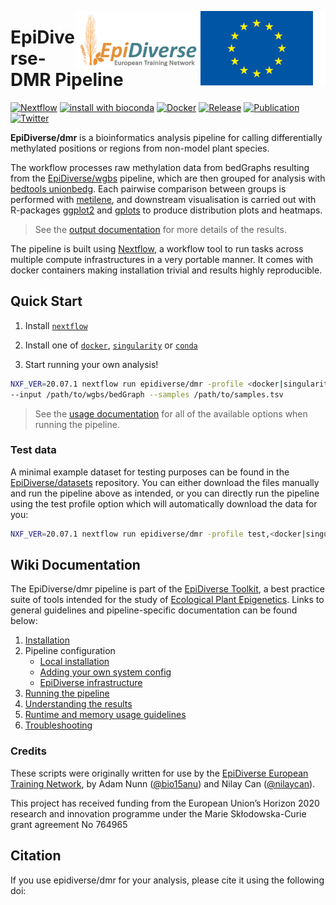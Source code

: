 [<img width="200" align="right" src="docs/images/euflagbetter.jpg">](https://ec.europa.eu/programmes/horizon2020/en)
[<img width="200" align="right" src="docs/images/epidiverse-logo.jpg">](https://epidiverse.eu)

EpiDiverse-DMR Pipeline
========================

[![Nextflow](https://img.shields.io/badge/nextflow-20.07.1-45818e.svg)](https://www.nextflow.io/)
[![install with bioconda](https://img.shields.io/badge/install%20with-bioconda-45818e.svg)](http://bioconda.github.io/)
[![Docker](https://img.shields.io/docker/cloud/automated/epidiverse/dmr.svg)](https://hub.docker.com/r/epidiverse/dmr)
[![Release](https://img.shields.io/github/v/release/epidiverse/dmr.svg?colorB=45818e)](https://github.com/EpiDiverse/dmr/releases/latest)
[![Publication](https://img.shields.io/badge/Published-Bioinformatics-45818e.svg?colorB=45818e&style=popout)](https://academic.oup.com/bioinformatics/article-abstract/36/11/3314/5809142)
[![Twitter](https://img.shields.io/twitter/follow/epidiverse?style=social)](https://twitter.com/intent/follow?screen_name=epidiverse)

**EpiDiverse/dmr** is a bioinformatics analysis pipeline for calling differentially methylated positions or regions from non-model plant species.

The workflow processes raw methylation data from bedGraphs resulting from the [EpiDiverse/wgbs](https://github.com/epidiverse/wgbs/) pipeline, which are then grouped for analysis with [bedtools unionbedg](https://github.com/arq5x/bedtools2). Each pairwise comparison between groups is performed with [metilene](https://www.bioinf.uni-leipzig.de/Software/metilene/), and downstream visualisation is carried out with R-packages [ggplot2]() and [gplots]() to produce distribution plots and heatmaps.

> See the [output documentation](docs/output.md) for more details of the results.

The pipeline is built using [Nextflow](https://www.nextflow.io), a workflow tool to run tasks across multiple compute infrastructures in a very portable manner. It comes with docker containers making installation trivial and results highly reproducible.

## Quick Start

1. Install [`nextflow`](https://www.nextflow.io/)

2. Install one of [`docker`](https://docs.docker.com/engine/installation/), [`singularity`](https://www.sylabs.io/guides/3.0/user-guide/) or [`conda`](https://conda.io/miniconda.html)

3. Start running your own analysis!

```bash
NXF_VER=20.07.1 nextflow run epidiverse/dmr -profile <docker|singularity|conda> \
--input /path/to/wgbs/bedGraph --samples /path/to/samples.tsv
```

> See the [usage documentation](docs/usage.md) for all of the available options when running the pipeline.

### Test data

A minimal example dataset for testing purposes can be found in the [EpiDiverse/datasets](https://github.com/EpiDiverse/datasets/tree/dmr) repository. You can either download the files manually and run the pipeline above as intended, or you can directly run the pipeline using the test profile option which will automatically download the data for you:

```bash
NXF_VER=20.07.1 nextflow run epidiverse/dmr -profile test,<docker|singularity|conda>
```


## Wiki Documentation

The EpiDiverse/dmr pipeline is part of the [EpiDiverse Toolkit](https://epidiverse.gitbook.io/project/-MfxkdBDZggX_vc_sG5l/epidiverse-pipelines/best-practice-pipelines), a best practice suite of tools intended for the study of [Ecological Plant Epigenetics](https://epidiverse.gitbook.io/project/-MfxkdBDZggX_vc_sG5l/). Links to general guidelines and pipeline-specific documentation can be found below:

1. [Installation](https://epidiverse.gitbook.io/project/-MfxkdBDZggX_vc_sG5l/epidiverse-pipelines/installation#1-install-nextflow)
2. Pipeline configuration
    * [Local installation](https://epidiverse.gitbook.io/project/-MfxkdBDZggX_vc_sG5l/epidiverse-pipelines/installation#2-install-the-pipeline)
    * [Adding your own system config](https://epidiverse.gitbook.io/project/-MfxkdBDZggX_vc_sG5l/epidiverse-pipelines/installation#3-pipeline-configuration)
    * [EpiDiverse infrastructure](https://epidiverse.gitbook.io/project/-MfxkdBDZggX_vc_sG5l/epidiverse-pipelines/installation#appendices)
3. [Running the pipeline](docs/usage.md)
4. [Understanding the results](docs/output.md)
5. [Runtime and memory usage guidelines](docs/runtime.md)
6. [Troubleshooting](https://epidiverse.gitbook.io/project/-MfxkdBDZggX_vc_sG5l/epidiverse-pipelines/troubleshooting)

### Credits

These scripts were originally written for use by the [EpiDiverse European Training Network](https://epidiverse.eu/), by Adam Nunn ([@bio15anu](https://github.com/bio15anu)) and Nilay Can ([@nilaycan](https://github.com/nilaycan)).

This project has received funding from the European Union’s Horizon 2020 research and innovation
programme under the Marie Skłodowska-Curie grant agreement No 764965

## Citation

If you use epidiverse/dmr for your analysis, please cite it using the following doi: <placeholder>